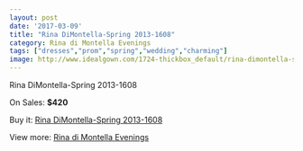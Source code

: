 ```yaml
---
layout: post
date: '2017-03-09'
title: "Rina DiMontella-Spring 2013-1608"
category: Rina di Montella Evenings
tags: ["dresses","prom","spring","wedding","charming"]
image: http://www.idealgown.com/1724-thickbox_default/rina-dimontella-spring-2013-1608.jpg
---
```

Rina DiMontella-Spring 2013-1608

On Sales: **$420**
<a href="https://www.idealgown.com/en/rina-di-montella-evenings/799-rina-dimontella-spring-2013-1608.html"><amp-img layout="responsive" width="600" height="600" src="//www.idealgown.com/1724-thickbox_default/rina-dimontella-spring-2013-1608.jpg" alt="Rina DiMontella-Spring 2013-1608 0" /></a>
<a href="https://www.idealgown.com/en/rina-di-montella-evenings/799-rina-dimontella-spring-2013-1608.html"><amp-img layout="responsive" width="600" height="600" src="//www.idealgown.com/1725-thickbox_default/rina-dimontella-spring-2013-1608.jpg" alt="Rina DiMontella-Spring 2013-1608 1" /></a>

Buy it: [Rina DiMontella-Spring 2013-1608](https://www.idealgown.com/en/rina-di-montella-evenings/799-rina-dimontella-spring-2013-1608.html "Rina DiMontella-Spring 2013-1608")

View more: [Rina di Montella Evenings](https://www.idealgown.com/en/10-rina-di-montella-evenings "Rina di Montella Evenings")